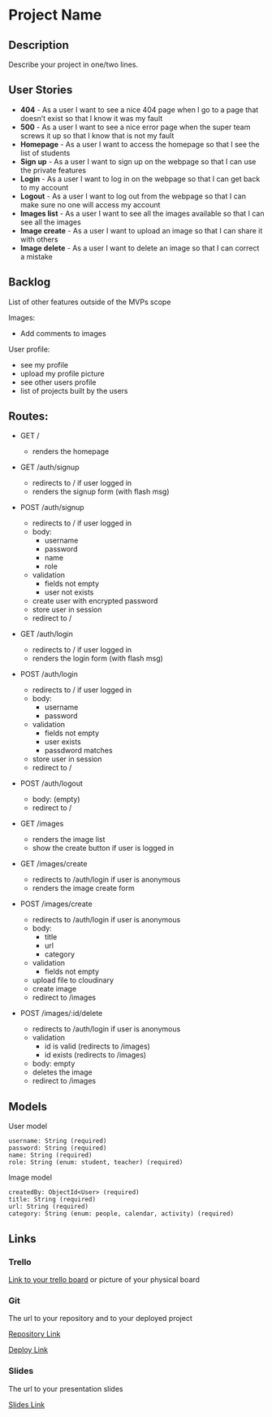 # Project Name

## Description

Describe your project in one/two lines.
 
## User Stories

- **404** - As a user I want to see a nice 404 page when I go to a page that doesn’t exist so that I know it was my fault 
- **500** - As a user I want to see a nice error page when the super team screws it up so that I know that is not my fault
- **Homepage** - As a user I want to access the homepage so that I see the list of students
- **Sign up** - As a user I want to sign up on the webpage so that I can use the private features
- **Login** - As a user I want to log in on the webpage so that I can get back to my account
- **Logout** - As a user I want to log out from the webpage so that I can make sure no one will access my account
- **Images list** - As a user I want to see all the images available so that I can see all the images
- **Image create** - As a user I want to upload an image so that I can share it with others
- **Image delete** - As a user I want to delete an image so that I can correct a mistake

## Backlog
List of other features outside of the MVPs scope

Images:
- Add comments to images

User profile:
- see my profile
- upload my profile picture
- see other users profile
- list of projects built by the users

## Routes:

- GET / 
  - renders the homepage

- GET /auth/signup
  - redirects to / if user logged in
  - renders the signup form (with flash msg)

- POST /auth/signup
  - redirects to / if user logged in
  - body:
    - username
    - password
    - name
    - role
  - validation
    - fields not empty
    - user not exists
  - create user with encrypted password
  - store user in session
  - redirect to /

- GET /auth/login
  - redirects to / if user logged in
  - renders the login form (with flash msg)

- POST /auth/login
  - redirects to / if user logged in
  - body:
    - username
    - password
  - validation
    - fields not empty
    - user exists
    - passdword matches
  - store user in session
  - redirect to /

- POST /auth/logout
  - body: (empty)
  - redirect to /

- GET /images
  - renders the image list
  - show the create button if user is logged in

- GET /images/create
  - redirects to /auth/login if user is anonymous
  - renders the image create form
  
- POST /images/create 
  - redirects to /auth/login if user is anonymous
  - body: 
    - title
    - url
    - category
  - validation
    - fields not empty
  - upload file to cloudinary
  - create image
  - redirect to /images

- POST /images/:id/delete 
  - redirects to /auth/login if user is anonymous
  - validation
    - id is valid (redirects to /images)
    - id exists (redirects to /images)
  - body: empty
  - deletes the image
  - redirect to /images

## Models

User model
 
```
username: String (required)
password: String (required)
name: String (required)
role: String (enum: student, teacher) (required)
```

Image model

```
createdBy: ObjectId<User> (required)
title: String (required)
url: String (required)
category: String (enum: people, calendar, activity) (required)
``` 

## Links

### Trello

[Link to your trello board](https://trello.com) or picture of your physical board

### Git

The url to your repository and to your deployed project

[Repository Link](http://github.com)

[Deploy Link](http://heroku.com)

### Slides

The url to your presentation slides

[Slides Link](http://slides.com)